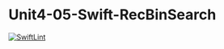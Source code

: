 # Unit4-05-Swift-RecBinSearch
[![SwiftLint](https://github.com/ICS4U-Programming-RemyS/Unit4-05-Swift-RecBinSearch/workflows/SwiftLint/badge.svg)](https://github.com/ICS4U-Programming-RemyS/Unit4-05-Swift-RecBinSearch/actions)
